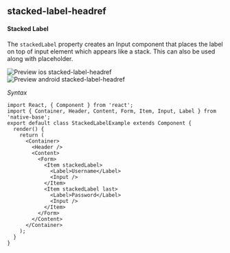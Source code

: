 ## stacked-label-headref
#### Stacked Label

The <code>stackedLabel</code> property creates an Input component that places the label on top of input element which appears like a stack. This can also be used along with placeholder.

![Preview ios stacked-label-headref](https://github.com/GeekyAnts/NativeBase-KitchenSink/raw/v2.5.2/screenshots/ios/input-stacked.png)
![Preview android stacked-label-headref](https://github.com/GeekyAnts/NativeBase-KitchenSink/raw/v2.5.2/screenshots/android/input-stacked.png)

*Syntax*

<pre class="line-numbers"><code class="language-jsx">import React, { Component } from 'react';
import { Container, Header, Content, Form, Item, Input, Label } from 'native-base';
export default class StackedLabelExample extends Component {
  render() {
    return (
      &lt;Container>
        &lt;Header />
        &lt;Content>
          &lt;Form>
            &lt;Item stackedLabel>
              &lt;Label>Username&lt;/Label>
              &lt;Input />
            &lt;/Item>
            &lt;Item stackedLabel last>
              &lt;Label>Password&lt;/Label>
              &lt;Input />
            &lt;/Item>
          &lt;/Form>
        &lt;/Content>
      &lt;/Container>
    );
  }
}</code></pre><br />
